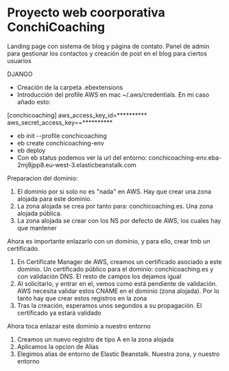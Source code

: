 # Proyecto web coorporativa ConchiCoaching

Landing page con sistema de blog y página de contato. Panel de admin para gestionar los contactos y creación de post en el blog para ciertos usuarios

DJANGO


- Creación de la carpeta .ebextensions
- Introducción del profile AWS en mac ~/.aws/credentials. En mi caso añado esto: 


[conchicoaching]
aws_access_key_id=**********
aws_secret_access_key==**********

- eb init --profile conchicoaching
- eb create conchicoaching-env
- eb deploy
- Con eb status podemos ver la url del entorno: conchicoaching-env.eba-2mj8jpp8.eu-west-3.elasticbeanstalk.com

Preparacion del dominio:

1) El dominio por si solo no es "nada" en AWS. Hay que crear una zona alojada para este dominio. 
2) La zona alojada se crea por tanto para: conchicoaching.es. Una zona alojada pública.
3) La zona alojada se crear con los NS por defecto de AWS, los cuales hay que mantener

Ahora es importante enlazarlo con un dominio, y para ello, crear tmb un certificado. 

1) En Certificate Manager de AWS, creamos un certificado asociado a este dominio. Un certificado público para el dominio: conchicoaching.es y con validación DNS. El resto de campos los dejamos igual
2) Al solicitarlo, y entrar en el, vemos como está pendiente de validación. AWS necesita validar estos CNAME en el dominio (zona alojada). Por lo tanto hay que crear estos registros en la zona
3) Tras la creación, esperamos unos segundos a su propagación. El certificado ya estará validado

Ahora toca enlazar este dominio a nuestro entorno

1) Creamos un nuevo registro de tipo A en la zona alojada
2) Aplicamos la opcion de Alias
3) Elegimos alias de entorno de Elastic Beanstalk. Nuestra zona, y nuestro entorno

